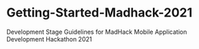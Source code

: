 # Getting-Started-Madhack-2021
Development Stage Guidelines for MadHack Mobile Application Development Hackathon 2021

